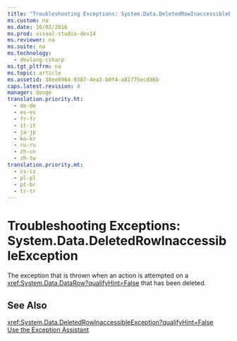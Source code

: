 ```yaml
---
title: "Troubleshooting Exceptions: System.Data.DeletedRowInaccessibleException"
ms.custom: na
ms.date: 10/02/2016
ms.prod: visual-studio-dev14
ms.reviewer: na
ms.suite: na
ms.technology: 
  - devlang-csharp
ms.tgt_pltfrm: na
ms.topic: article
ms.assetid: 38ee8964-9387-4ea3-b0f4-a81775ecd86b
caps.latest.revision: 4
manager: douge
translation.priority.ht: 
  - de-de
  - es-es
  - fr-fr
  - it-it
  - ja-jp
  - ko-kr
  - ru-ru
  - zh-cn
  - zh-tw
translation.priority.mt: 
  - cs-cz
  - pl-pl
  - pt-br
  - tr-tr
---
```

# Troubleshooting Exceptions: System.Data.DeletedRowInaccessibleException
The exception that is thrown when an action is attempted on a <xref:System.Data.DataRow?qualifyHint=False> that has been deleted.  
  
## See Also  
 <xref:System.Data.DeletedRowInaccessibleException?qualifyHint=False>   
 [Use the Exception Assistant](../Topic/How%20to:%20Use%20the%20Exception%20Assistant.md)